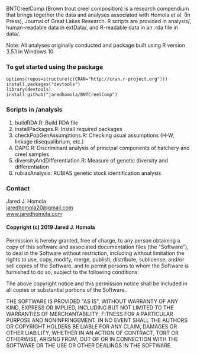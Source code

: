 BNTCreelComp (Brown trout creel composition) is a research compendium
that brings together the data and analyses associated with Homola et al.
(In Press), Journal of Great Lakes Research. R scripts are provided in
analysis/, human-readable data in extData/, and R-readable data in an
.rda file in data/.

Note: All analyses originally conducted and package built using R
version 3.5.1 in Windows 10

### To get started using the package

    options(repos=structure(c(CRAN="http://cran.r-project.org")))
    install.packages("devtools")
    library(devtools)
    install_github("jaredhomola/BNTCreelComp")

### Scripts in /analysis

1.  buildRDA.R: Build RDA file
2.  installPackages.R: Install required packages
3.  checkPopGenAssumptions.R: Checking usual assumptions (H-W, linkage
    disequalibrium, etc.)
4.  DAPC.R: Discriminant analysis of principal components of hatchery
    and creel samples
5.  diversityAndDifferentiation.R: Measure of genetic diversity and
    differentiation
6.  rubiasAnalysis: RUBIAS genetic stock identification analysis

### Contact

Jared J. Homola  
<jaredhomola20@gmail.com>  
www.jaredhomola.com

#### Copyright (c) 2019 Jared J. Homola

Permission is hereby granted, free of charge, to any person obtaining a
copy of this software and associated documentation files (the
"Software"), to deal in the Software without restriction, including
without limitation the rights to use, copy, modify, merge, publish,
distribute, sublicense, and/or sell copies of the Software, and to
permit persons to whom the Software is furnished to do so, subject to
the following conditions:

The above copyright notice and this permission notice shall be included
in all copies or substantial portions of the Software.

THE SOFTWARE IS PROVIDED "AS IS", WITHOUT WARRANTY OF ANY KIND, EXPRESS
OR IMPLIED, INCLUDING BUT NOT LIMITED TO THE WARRANTIES OF
MERCHANTABILITY, FITNESS FOR A PARTICULAR PURPOSE AND NONINFRINGEMENT.
IN NO EVENT SHALL THE AUTHORS OR COPYRIGHT HOLDERS BE LIABLE FOR ANY
CLAIM, DAMAGES OR OTHER LIABILITY, WHETHER IN AN ACTION OF CONTRACT,
TORT OR OTHERWISE, ARISING FROM, OUT OF OR IN CONNECTION WITH THE
SOFTWARE OR THE USE OR OTHER DEALINGS IN THE SOFTWARE.
